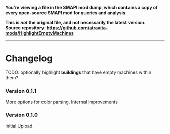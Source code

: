 **You're viewing a file in the SMAPI mod dump, which contains a copy of every open-source SMAPI mod
for queries and analysis.**

**This is _not_ the original file, and not necessarily the latest version.**  
**Source repository: https://github.com/atravita-mods/HighlightEmptyMachines**

----

Changelog
===========

TODO: optionally highlight **buildings** that have empty machines within them?

### Version 0.1.1

More options for color parsing. Internal improvements

### Version 0.1.0

Initial Upload.